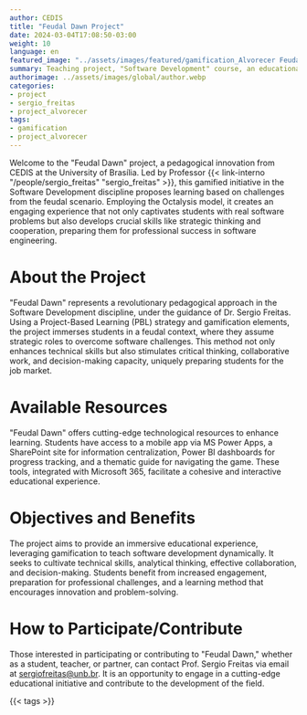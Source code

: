 ```yaml
---
author: CEDIS
title: "Feudal Dawn Project"
date: 2024-03-04T17:08:50-03:00
weight: 10
language: en
featured_image: "../assets/images/featured/gamification_Alvorecer Feudal.png"
summary: Teaching project, "Software Development" course, an educational innovation promoted by CEDIS at the University of Brasília.
authorimage: ../assets/images/global/author.webp
categories: 
- project
- sergio_freitas
- project_alvorecer
tags: 
- gamification
- project_alvorecer
---
```

Welcome to the "Feudal Dawn" project, a pedagogical innovation from CEDIS at the University of Brasília. Led by Professor {{< link-interno "/people/sergio_freitas" "sergio_freitas" >}}, this gamified initiative in the Software Development discipline proposes learning based on challenges from the feudal scenario. Employing the Octalysis model, it creates an engaging experience that not only captivates students with real software problems but also develops crucial skills like strategic thinking and cooperation, preparing them for professional success in software engineering.

# About the Project
"Feudal Dawn" represents a revolutionary pedagogical approach in the Software Development discipline, under the guidance of Dr. Sergio Freitas. Using a Project-Based Learning (PBL) strategy and gamification elements, the project immerses students in a feudal context, where they assume strategic roles to overcome software challenges. This method not only enhances technical skills but also stimulates critical thinking, collaborative work, and decision-making capacity, uniquely preparing students for the job market.

# Available Resources
"Feudal Dawn" offers cutting-edge technological resources to enhance learning. Students have access to a mobile app via MS Power Apps, a SharePoint site for information centralization, Power BI dashboards for progress tracking, and a thematic guide for navigating the game. These tools, integrated with Microsoft 365, facilitate a cohesive and interactive educational experience.

# Objectives and Benefits
The project aims to provide an immersive educational experience, leveraging gamification to teach software development dynamically. It seeks to cultivate technical skills, analytical thinking, effective collaboration, and decision-making. Students benefit from increased engagement, preparation for professional challenges, and a learning method that encourages innovation and problem-solving.

# How to Participate/Contribute
Those interested in participating or contributing to "Feudal Dawn," whether as a student, teacher, or partner, can contact Prof. Sergio Freitas via email at [sergiofreitas@unb.br](mailto:sergiofreitas@unb.br). It is an opportunity to engage in a cutting-edge educational initiative and contribute to the development of the field.

{{< tags >}}